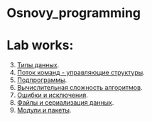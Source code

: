 # Osnovy_programming


# Lab works:

3. [Типы данных](/Lab3.ipynb).
4. [Поток команд - управляющие структуры](/Lab4.ipynb).
5. [Подпрограммы]().
6. [Вычислительная сложность алгоритмов]().
7. [Ошибки и исключения]().
8. [Файлы и сериализация данных]().
9. [Модули и пакеты]().
